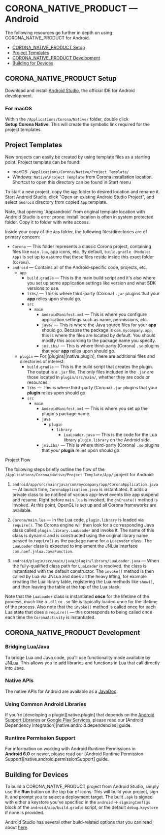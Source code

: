 
# CORONA_NATIVE_PRODUCT &mdash; Android

The following resources go further in depth on using CORONA_NATIVE_PRODUCT for Android.

<div class="guides-toc">

* [CORONA_NATIVE_PRODUCT Setup](#setup)
* [Project Templates](#templates)
* [CORONA_NATIVE_PRODUCT Development](#development)
* [Building for Devices](#building)

</div>


<a id="setup"></a>



## CORONA_NATIVE_PRODUCT Setup

Download and install [Android Studio](http://developer.android.com/tools/studio/index.html), the official IDE for Android development.

### For macOS

Within the `/Applications/Corona/Native/` folder, double click __Setup&nbsp;Corona&nbsp;Native__. This will create the symbolic link required for the project templates.


<a id="templates"></a>

## Project Templates

New projects can easily be created by using template files as a starting point. Project template can be found:

* macOS: <nobr>`/Applications/Corona/Native/Project Template/`</nobr>
* Windows: <nobr>`Native\Project Template`</nobr> from Corona installation location. Shortcut to open this directory can be found in Start menu

To start a new project, copy the `App` folder to desired location and rename it. Start Android Studio, click "Open an existing Android Studio Project", and select `android` directory from copied `App` template.

<div class="guide-notebox">
Note, that opening <nobr>`App/android`</nobr> from original template location with Android Studio is error prone: install location is often in system protected folder. Copy it to folder with write access.
</div>

Inside your copy of the `App` folder, the following files/directories are of primary concern:

<div class="tree">

* `Corona` &mdash; This folder represents a classic Corona project, containing files like `main.lua`, app&nbsp;icons, etc. By default, <nobr>`build.gradle (Module: App)`</nobr> is set up to assume that these files reside inside this exact folder (`Corona`).
* `android` &mdash; Contains all of the <nobr>Android-specific</nobr> code, projects, etc.
	- `app` &nbsp;
		- `build.gradle` &mdash; This is the main build script and it's also where you set up some application settings like version and what SDK versions to use.
		- `libs/` &mdash; This is where <nobr>third-party</nobr> (Corona) `.jar` plugins that your __app__ relies upon should go.
		- `src` &nbsp;
			- `main` &nbsp;
				- `AndroidManifest.xml` &mdash; This is where you configure application settings such as name, permissions, etc.
				- `java/` &mdash; This is where the Java source files for your __app__ should go. Because the package is `com.mycompany.app`, this is where the files are located by default. You should modify this according to the package name you specify.
				- `jniLibs/` &mdash; This is where <nobr>third-party</nobr> (Corona) `.so` plugins that your __app__ relies upon should go.
	- `plugin` &mdash; For [plugins][native.plugin], there are additional files and directories of interest:
		- `build.gradle` &mdash; This is the build script that creates the plugin. The output is a `.jar` file. The only files included in the `.jar` are those located in `plugin/src/main/`, whether they are code or resources.
		- `libs` &mdash; This is where <nobr>third-party</nobr> (Corona) `.jar` plugins that your __plugin__ relies upon should go.
		- `src` &nbsp;
			- `main` &nbsp;
				- `AndroidManifest.xml` &mdash; This is where you set up the plugin's package name.
				- `java` &nbsp;
					- `plugin` &nbsp;
						- `library` &nbsp;
							- `LuaLoader.java` &mdash; This is the code for the Lua library `plugin.library` on the Android side.
				- `jniLibs/` &mdash; This is where <nobr>third-party</nobr> (Corona) `.so` plugins that your __plugin__ relies upon should go.

</div>

<div class="guide-notebox">
<div class="notebox-title">Project Flow</div>

The following steps briefly outline the flow of the <nobr>`/Applications/Corona/Native/Project Template/App/`</nobr> project for Android:

1. `android/app/src/main/java/com/mycompany/app/CoronaApplication.java` &mdash; At launch time, `CoronaApplication.java` is instantiated. It adds a private class to be notified of various <nobr>app-level</nobr> events like app suspend and resume. Right before `main.lua` is invoked, the `onCreate()` method is invoked. At this point, OpenGL is set up and all Corona frameworks are available.

2. `Corona/main.lua` &mdash; In the Lua code, `plugin.library` is loaded via `require()`. The Corona engine will then look for a corresponding Java class called `plugin.library.LuaLoader` and invoke it. The name of this class is dynamic and is constructed using the original library name passed to `require()` as the package name for a `LuaLoader` class. The `LuaLoader` class is expected to implement the JNLua interface `com.naef.jnlua.JavaFunction`.

3. `android/plugin/src/main/java/plugin/library/LuaLoader.java` &mdash; When the <nobr>fully-qualified</nobr> class path for `LuaLoader` is resolved, the class is instantiated with the default constructor. The `invoke()` method is then called by Lua via JNLua and does all the heavy lifting, for example creating the Lua library table, registering the Lua methods like `show()`, and then leaving the table at the top of the Lua stack.

<div class="code-indent">

Note that the `LuaLoader` class is instantiated __once__ for the lifetime of the process, much like a `.dll` or `.so` file is typically loaded once for the lifetime of the process. Also note that the `invoke()` method is called once for each Lua state that does a `require()`&nbsp;&mdash; this corresponds to being called once each time the `CoronaActivity` is instantiated.

</div>
</div>




<a id="development"></a>

## CORONA_NATIVE_PRODUCT Development

### Bridging Lua/Java

To bridge Lua and Java code, you'll use functionality made available by [JNLua](http://code.google.com/p/jnlua/). This allows you to add libraries and functions in Lua that call directly into Java.

### Native APIs

The native APIs for Android are available as a [JavaDoc](html/overview-summary.html).

### Using Common Android Libraries

If you're [developing a plugin][native.plugin] that depends on the [Android Support Libraries](https://developer.android.com/topic/libraries/support-library/index.html) or [Google Play Services](https://developers.google.com/android/guides/overview), please read our [Android Dependency Integration][native.android.dependencies] guide.

### Runtime Permission Support

For information on working with Android Runtime Permissions in __Android&nbsp;6.0__ or newer, please read our [Android Runtime Permission Support][native.android.permissionSupport] guide.




<a id="building"></a>

## Building for Devices

To build a CORONA_NATIVE_PRODUCT project from Android&nbsp;Studio, simply use the __Run__ button on the top bar of icons. This will build your project, sign it, and prompt you to select a deployment target. The built `.apk` is signed with either a keystore you've specified in the <nobr>`android` &rarr; `signingConfigs`</nobr> block of the `android/app/build.gradle` script, or the default `debug.keystore` if none is provided.

Android Studio has several other <nobr>build-related</nobr> options that you can read about [here](http://developer.android.com/tools/building/building-studio.html).
